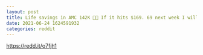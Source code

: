 ```yaml
--- 
layout: post 
title: Life savings in AMC 142K 🚀🚀 If it hits $169. 69 next week I will eat a green crayon. 
date: 2021-06-24 1624591932 
categories: reddit 
--- 
```

https://redd.it/o7fjh1